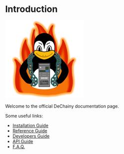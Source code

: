 # Introduction

![DeChainy Logo](logo.png)

Welcome to the official DeChainy documentation page.

Some useful links:

- [Installation Guide](installation.md)
- [Reference Guide](reference_guide.md)
- [Developers Guide](developers.md)
- [API Guide](api/)
- [F.A.Q.](faq.md)
